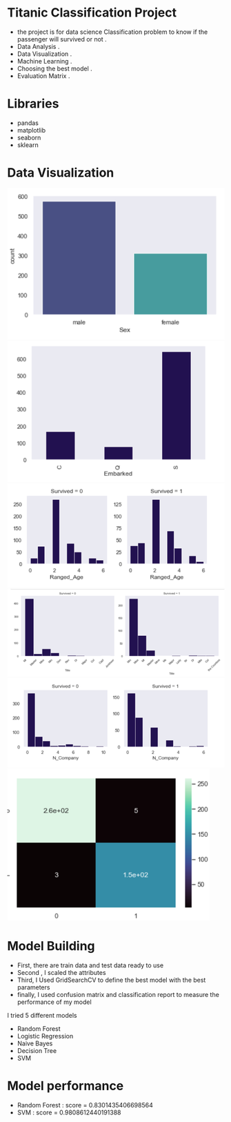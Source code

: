 # Titanic Classification Project
* the project is for data science Classification problem to know if the passenger will survived or not .
* Data Analysis .
* Data Visualization .
* Machine Learning .
* Choosing the best model . 
* Evaluation Matrix .

# Libraries
* pandas  
* matplotlib 
* seaborn 
* sklearn

# Data Visualization
![](https://github.com/AhmedKKhalid/Titanic/blob/main/ScreenShots/1.PNG) ![](https://github.com/AhmedKKhalid/Titanic/blob/main/ScreenShots/2.PNG)
![](https://github.com/AhmedKKhalid/Titanic/blob/main/ScreenShots/3.PNG) ![](https://github.com/AhmedKKhalid/Titanic/blob/main/ScreenShots/4.PNG)
![](https://github.com/AhmedKKhalid/Titanic/blob/main/ScreenShots/5.PNG) ![](https://github.com/AhmedKKhalid/Titanic/blob/main/ScreenShots/6.PNG)

# Model Building
* First, there are train data and test data ready to use 
* Second , I scaled the attributes 
* Third, I Used GridSearchCV to define the best model with the best parameters 
* finally, I used confusion matrix and classification report to measure the performance of my model

I tried 5 different models 
 * Random Forest 
 * Logistic Regression
 * Naive Bayes
 * Decision Tree 
 * SVM

# Model performance 
 * Random Forest : score = 0.8301435406698564 
 * SVM : score = 0.9808612440191388
 

